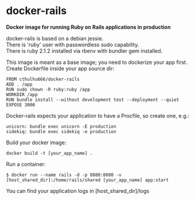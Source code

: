 docker-rails
============

__Docker image for running Ruby on Rails applications in production__

docker-rails is based on a debian jessie.  
There is 'ruby' user with passwordless sudo capability.  
There is ruby 2.1.2 installed via rbenv with bundler gem installed.  

This image is meant as a base image; you need to dockerize your app first.
Create Dockerfile inside your app source dir:

    FROM cthulhu666/docker-rails
    ADD . /app
    RUN sudo chown -R ruby:ruby /app
    WORKDIR /app
    RUN bundle install --without development test --deployment --quiet
    EXPOSE 3000
    
Docker-rails expects your application to have a Procfile, so create one, e.g.:

    unicorn: bundle exec unicorn -E production
    sidekiq: bundle exec sidekiq -e production
 
Build your docker image:

    docker build -t [your_app_name] .

Run a container:  
    
    $ docker run --name rails -d -p 8080:8080 -v [host_shared_dir]:/home/rails/shared [your_app_name] app:start

You can find your application logs in [host_shared_dir]/logs
